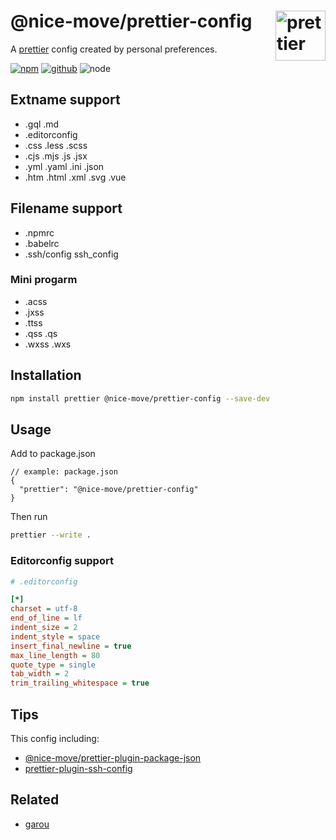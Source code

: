 # @nice-move/prettier-config [<img src="https://raw.githubusercontent.com/prettier/prettier-logo/master/images/prettier-icon-light.png" alt="prettier" height="80" align="right">][prettier]

A [prettier] config created by personal preferences.

[![npm][npm-badge]][npm-url]
[![github][github-badge]][github-url]
![node][node-badge]

[prettier]: https://prettier.io/
[npm-url]: https://www.npmjs.com/package/@nice-move/prettier-config
[npm-badge]: https://img.shields.io/npm/v/@nice-move/prettier-config.svg?style=flat-square&logo=npm
[github-url]: https://github.com/nice-move/nice-move/tree/master/packages/prettier-config
[github-badge]: https://img.shields.io/npm/l/@nice-move/prettier-config.svg?style=flat-square&colorB=blue&logo=github
[node-badge]: https://img.shields.io/node/v/@nice-move/prettier-config.svg?style=flat-square&colorB=green&logo=node.js

## Extname support

- .gql .md
- .editorconfig
- .css .less .scss
- .cjs .mjs .js .jsx
- .yml .yaml .ini .json
- .htm .html .xml .svg .vue

## Filename support

- .npmrc
- .babelrc
- .ssh/config ssh_config

### Mini progarm

- .acss
- .jxss
- .ttss
- .qss .qs
- .wxss .wxs

## Installation

```bash
npm install prettier @nice-move/prettier-config --save-dev
```

## Usage

Add to package.json

```jsonc
// example: package.json
{
  "prettier": "@nice-move/prettier-config"
}
```

Then run

```bash
prettier --write .
```

### Editorconfig support

```ini
# .editorconfig

[*]
charset = utf-8
end_of_line = lf
indent_size = 2
indent_style = space
insert_final_newline = true
max_line_length = 80
quote_type = single
tab_width = 2
trim_trailing_whitespace = true
```

## Tips

This config including:

- [@nice-move/prettier-plugin-package-json](https://github.com/nice-move/prettier-plugin-package-json)
- [prettier-plugin-ssh-config](https://github.com/nice-move/prettier-plugin-ssh-config)

## Related

- [garou](https://github.com/nice-move/garou)
